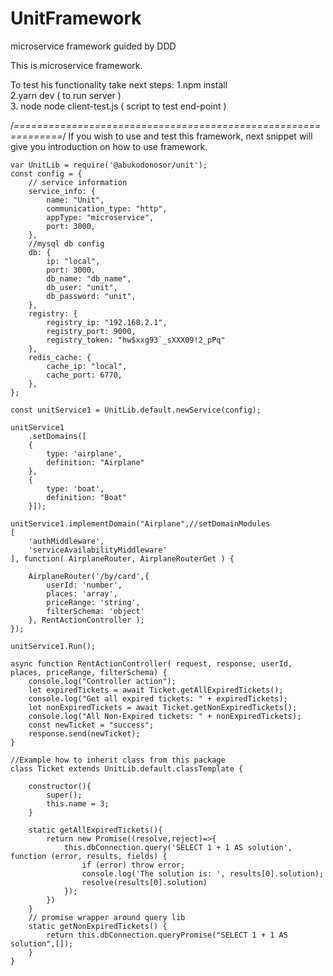 # UnitFramework
microservice framework guided by DDD


This is microservice framework.

To test his functionality take next steps:
1.npm install <br>
2.yarn dev ( to run server ) <br>
3. node node client-test.js ( script to test end-point ) <br>

/*==============================================================*/
If you wish to use and test this framework, next snippet will give you introduction on how to use framework.
```
var UnitLib = require('@abukodonosor/unit');
const config = {
    // service information
    service_info: {
        name: "Unit",
        communication_type: "http",
        appType: "microservice",
        port: 3000,
    },
    //mysql db config
    db: {
        ip: "local",
        port: 3000,
        db_name: "db_name",
        db_user: "unit",
        db_password: "unit",
    },
    registry: {
        registry_ip: "192.168.2.1",
        registry_port: 9000,
        registry_token: "hw$xxg93`_sXXX09!2_pPq"
    },
    redis_cache: {
        cache_ip: "local",
        cache_port: 6770,
    },
};

const unitService1 = UnitLib.default.newService(config);

unitService1
    .setDomains([
    {
        type: 'airplane',
        definition: "Airplane"
    },
    {
        type: 'boat',
        definition: "Boat"
    }]);

unitService1.implementDomain("Airplane",//setDomainModules
[
    'authMiddleware', 
    'serviceAvailabilityMiddleware'
], function( AirplaneRouter, AirplaneRouterGet ) {

    AirplaneRouter('/by/card',{
        userId: 'number',
        places: 'array',
        priceRange: 'string',
        filterSchema: 'object'
    }, RentActionController );
});

unitService1.Run();

async function RentActionController( request, response, userId, places, priceRange, filterSchema) {
    console.log("Controller action");
    let expiredTickets = await Ticket.getAllExpiredTickets();
    console.log("Get all expired tickets: " + expiredTickets);
    let nonExpiredTickets = await Ticket.getNonExpiredTickets();
    console.log("All Non-Expired tickets: " + nonExpiredTickets);
    const newTicket = "success";
    response.send(newTicket);
}

//Example how to inherit class from this package
class Ticket extends UnitLib.default.classTemplate {

    constructor(){
        super();
        this.name = 3;
    }

    static getAllExpiredTickets(){
        return new Promise((resolve,reject)=>{
            this.dbConnection.query('SELECT 1 + 1 AS solution', function (error, results, fields) {
                if (error) throw error;
                console.log('The solution is: ', results[0].solution);
                resolve(results[0].solution)
            });
        })
    }
    // promise wrapper around query lib
    static getNonExpiredTickets() {
        return this.dbConnection.queryPromise("SELECT 1 + 1 AS solution",[]);
    }
}

```
